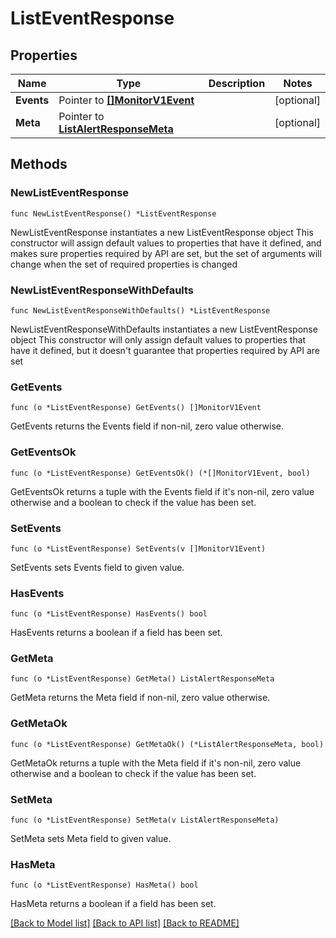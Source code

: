 # ListEventResponse

## Properties

Name | Type | Description | Notes
------------ | ------------- | ------------- | -------------
**Events** | Pointer to [**[]MonitorV1Event**](MonitorV1Event.md) |  | [optional] 
**Meta** | Pointer to [**ListAlertResponseMeta**](ListAlertResponse_meta.md) |  | [optional] 

## Methods

### NewListEventResponse

`func NewListEventResponse() *ListEventResponse`

NewListEventResponse instantiates a new ListEventResponse object
This constructor will assign default values to properties that have it defined,
and makes sure properties required by API are set, but the set of arguments
will change when the set of required properties is changed

### NewListEventResponseWithDefaults

`func NewListEventResponseWithDefaults() *ListEventResponse`

NewListEventResponseWithDefaults instantiates a new ListEventResponse object
This constructor will only assign default values to properties that have it defined,
but it doesn't guarantee that properties required by API are set

### GetEvents

`func (o *ListEventResponse) GetEvents() []MonitorV1Event`

GetEvents returns the Events field if non-nil, zero value otherwise.

### GetEventsOk

`func (o *ListEventResponse) GetEventsOk() (*[]MonitorV1Event, bool)`

GetEventsOk returns a tuple with the Events field if it's non-nil, zero value otherwise
and a boolean to check if the value has been set.

### SetEvents

`func (o *ListEventResponse) SetEvents(v []MonitorV1Event)`

SetEvents sets Events field to given value.

### HasEvents

`func (o *ListEventResponse) HasEvents() bool`

HasEvents returns a boolean if a field has been set.

### GetMeta

`func (o *ListEventResponse) GetMeta() ListAlertResponseMeta`

GetMeta returns the Meta field if non-nil, zero value otherwise.

### GetMetaOk

`func (o *ListEventResponse) GetMetaOk() (*ListAlertResponseMeta, bool)`

GetMetaOk returns a tuple with the Meta field if it's non-nil, zero value otherwise
and a boolean to check if the value has been set.

### SetMeta

`func (o *ListEventResponse) SetMeta(v ListAlertResponseMeta)`

SetMeta sets Meta field to given value.

### HasMeta

`func (o *ListEventResponse) HasMeta() bool`

HasMeta returns a boolean if a field has been set.


[[Back to Model list]](../README.md#documentation-for-models) [[Back to API list]](../README.md#documentation-for-api-endpoints) [[Back to README]](../README.md)


